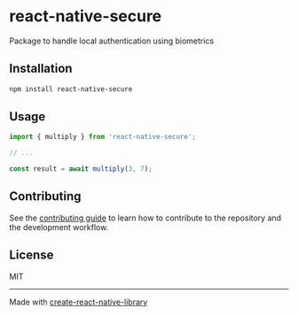 # react-native-secure

Package to handle local authentication using biometrics

## Installation

```sh
npm install react-native-secure
```

## Usage

```js
import { multiply } from 'react-native-secure';

// ...

const result = await multiply(3, 7);
```

## Contributing

See the [contributing guide](CONTRIBUTING.md) to learn how to contribute to the repository and the development workflow.

## License

MIT

---

Made with [create-react-native-library](https://github.com/callstack/react-native-builder-bob)
